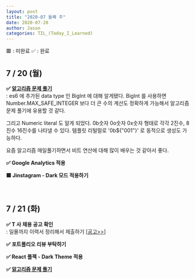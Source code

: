 ```yaml
---
layout: post
title: "2020-07 둘째 주"
date: 2020-07-20
author: Jason
categories: TIL_(Today_I_Learned)
---
```


🟥 : 미완료
✅ : 완료

## 7 / 20 (월)

**✅ [알고리즘 문제 풀기](https://seong7.github.io/algorithms/2020/07/20/leetcode-67.html)**  
 : es6 에 추가된 data type 인 BigInt 에 대해 알게됐다. BigInt 를 사용하면 Number.MAX_SAFE_INTEGER 보다 더 큰 수의 계산도 정확하게 가능해서 알고리즘 문제 풀기에 유용할 것 같다.

그리고 Numeric literal 도 알게 되었다. 0b숫자 0o숫자 0x숫자 형태로 각각 2진수, 8진수 16진수를 나타낼 수 있다. 템플릿 리털럴로 '0b\${"001"}' 로 동적으로 생성도 가능하다.

요즘 알고리즘 매일풀기하면서 비트 연산에 대해 많이 배우는 것 같아서 좋다.

**✅ Google Analytics 적용**

**🟥 Jinstagram - Dark 모드 적용하기**

<br>

## 7 / 21 (화)

**✅ T 사 채용 공고 확인**  
 : 일욜까지 이력서 정리해서 제출하기 [[공고>>](https://toss.im/career/jobs/?category=engineering&positionId=11)]

**✅ 포트폴리오 리뷰 부탁하기**

**✅ React 플젝 - Dark Theme 적용**

**✅ [알고리즘 문제 풀기](https://seong7.github.io/algorithms/2020/07/21/leetcode-203.html)**
